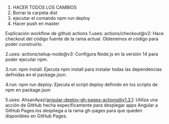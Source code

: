 1. HACER TODOS LOS CAMBIOS
2. Borrar la carpeta dist
3. ejecutar el comando npm run deploy
4. Hacer push en master


Explicación workflow de github actions
1.uses: actions/checkout@v2: Hace checkout del código fuente de la rama actual. Obtenemos el código para poder construirlo.

2.uses: actions/setup-node@v3: Configura Node.js en la versión 14 para poder ejecutar npm.

3.run: npm install: Ejecuta npm install para instalar todas las dependencias definidas en el package.json.

4.run: npm run deploy: Ejecuta el script deploy definido en los scripts de npm en package.json

5.uses: AhsanAyaz/angular-deploy-gh-pages-actions@v1.3.1: Utiliza una acción de GitHub hecha específicamente para desplegar apps Angular a GitHub Pages.los despliega a la rama gh-pages para que queden disponibles en GitHub Pages.
